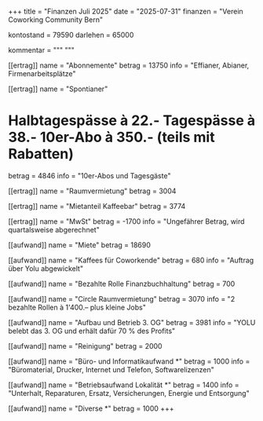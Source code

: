 +++
title = "Finanzen Juli 2025"
date = "2025-07-31"
finanzen = "Verein Coworking Community Bern"

kontostand = 79590
darlehen = 65000

kommentar = """
"""

[[ertrag]]
name = "Abonnemente"
betrag = 13750
info = "Effianer, Abianer, Firmenarbeitsplätze"

[[ertrag]]
name = "Spontianer"
#  Halbtagespässe à 22.-   Tagespässe à 38.-   10er-Abo à 350.-  (teils mit Rabatten)
betrag = 4846
info = "10er-Abos und Tagesgäste"

[[ertrag]]
name = "Raumvermietung"
betrag = 3004

[[ertrag]]
name = "Mietanteil Kaffeebar"
betrag = 3774

[[ertrag]]
name = "MwSt"
betrag = -1700
info = "Ungefährer Betrag, wird quartalsweise abgerechnet"


[[aufwand]]
name = "Miete"
betrag = 18690

[[aufwand]]
name = "Kaffees für Coworkende"
betrag = 680
info = "Auftrag über Yolu abgewickelt"


[[aufwand]]
name = "Bezahlte Rolle Finanzbuchhaltung"
betrag = 700

[[aufwand]]
name = "Circle Raumvermietung"
betrag = 3070
info = "2 bezahlte Rollen à 1'400.– plus kleine Jobs"

[[aufwand]]
name = "Aufbau und Betrieb 3. OG"
betrag = 3981
info = "YOLU belebt das 3. OG und erhält dafür 70 % des Profits"

[[aufwand]]
name = "Reinigung"
betrag = 2000

[[aufwand]]
name = "Büro- und Informatikaufwand *"
betrag = 1000
info = "Büromaterial, Drucker, Internet und Telefon, Softwarelizenzen"

[[aufwand]]
name = "Betriebsaufwand Lokalität *"
betrag = 1400
info = "Unterhalt, Reparaturen, Ersatz, Versicherungen, Energie und Entsorgung"

[[aufwand]]
name = "Diverse *"
betrag = 1000
+++